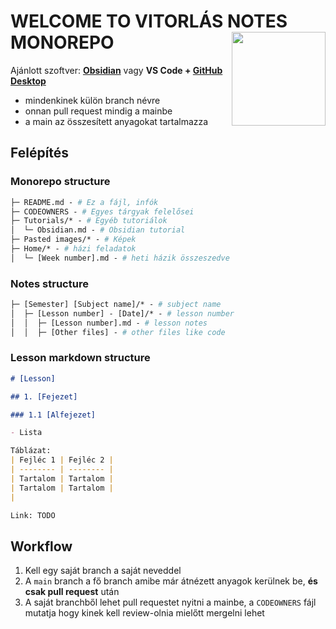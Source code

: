 <h1 align="left">
  WELCOME TO VITORLÁS NOTES MONOREPO
  <img align="right" height="150px" src="https://github.com/Vitorlas-Devs/notes/assets/36823200/7a962c6e-f75b-41d7-a2fa-fc02f537d5f9" />
</h1>

Ajánlott szoftver: **[Obsidian](https://obsidian.md/)** vagy **VS Code + [GitHub Desktop](https://desktop.github.com/)**

- mindenkinek külön branch névre
- onnan pull request mindig a mainbe
- a main az összesített anyagokat tartalmazza

## Felépítés

### Monorepo structure

```graphql
├─ README.md - # Ez a fájl, infók
├─ CODEOWNERS - # Egyes tárgyak felelősei
├─ Tutorials/* - # Egyéb tutoriálok
│  └─ Obsidian.md - # Obsidian tutorial
├─ Pasted images/* - # Képek
├─ Home/* - # házi feladatok
│  └─ [Week number].md - # heti házik összeszedve
```

### Notes structure

```graphql
├─ [Semester] [Subject name]/* - # subject name
│  ├─ [Lesson number] - [Date]/* - # lesson number
│  │  ├─ [Lesson number].md - # lesson notes
│  │  ├─ [Other files] - # other files like code
```

### Lesson markdown structure

```md
# [Lesson]

## 1. [Fejezet]

### 1.1 [Alfejezet]

- Lista

Táblázat:
| Fejléc 1 | Fejléc 2 |
| -------- | -------- |
| Tartalom | Tartalom |
| Tartalom | Tartalom |
|

Link: TODO
```

## Workflow

1. Kell egy saját branch a saját neveddel
2. A `main` branch a fő branch amibe már átnézett anyagok kerülnek be, **és csak pull request** után
3. A saját branchből lehet pull requestet nyitni a mainbe, a `CODEOWNERS` fájl mutatja hogy kinek kell review-olnia mielőtt mergelni lehet
